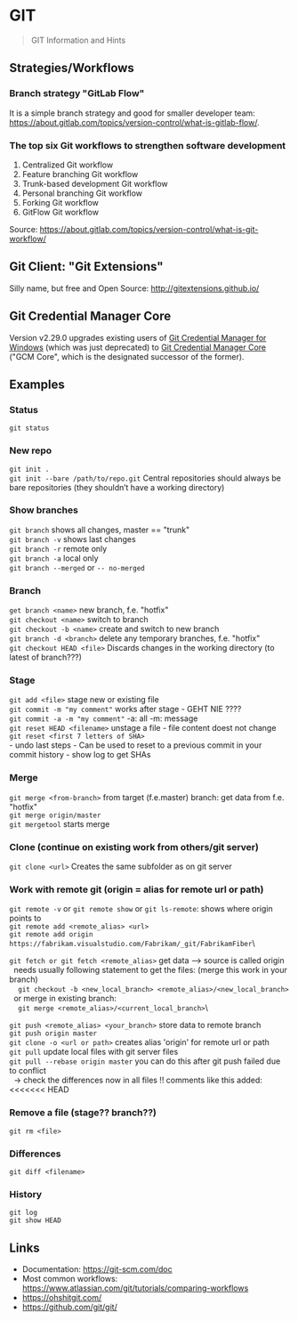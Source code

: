 # GIT

> GIT Information and Hints

## Strategies/Workflows

### Branch strategy "GitLab Flow"

It is a simple branch strategy and good for smaller developer team: <https://about.gitlab.com/topics/version-control/what-is-gitlab-flow/>. 

### The top six Git workflows to strengthen software development

1. Centralized Git workflow
2. Feature branching Git workflow
3. Trunk-based development Git workflow
4. Personal branching Git workflow
5. Forking Git workflow
6. GitFlow Git workflow

Source: <https://about.gitlab.com/topics/version-control/what-is-git-workflow/>

## Git Client: "Git Extensions"

Silly name, but free and Open Source: http://gitextensions.github.io/

## Git Credential Manager Core

Version v2.29.0 upgrades existing users of [Git Credential Manager for Windows](https://github.com/microsoft/Git-Credential-Manager-for-Windows/) (which was just deprecated) to [Git Credential Manager Core](https://github.com/microsoft/Git-Credential-Manager-Core) ("GCM Core", which is the designated successor of the former).

## Examples

### Status

`git status`

### New repo

`git init .`\
`git init --bare /path/to/repo.git`
	Central repositories should always be bare repositories (they shouldn’t have a working directory)

### Show branches

`git branch`     shows all changes, master == "trunk"\
`git branch -v`  shows last changes\
`git branch -r` remote only\
`git branch -a` local only\
`git branch --merged` or `-- no-merged`

### Branch

`get branch <name>`  new branch, f.e. "hotfix"\
`git checkout <name>` switch to branch\
`git checkout -b <name>` create and switch to new branch\
`git branch -d <branch>` delete any temporary branches, f.e. "hotfix"\
`git checkout HEAD <file>` Discards changes in the working directory (to latest of branch???)

### Stage

`git add <file>`   stage new or existing file\
`git commit -m "my comment"` works after stage - GEHT NIE ????\
`git commit -a -m "my comment"` -a: all -m: message\
`git reset HEAD <filename>` unstage a file - file content doest not change\
`git reset <first 7 letters of SHA>`\
	- undo last steps
	- Can be used to reset to a previous commit in your commit history
	- show log to get SHAs

### Merge

`git merge <from-branch>` from target (f.e.master) branch: get data from <from-branch> f.e. "hotfix"\
`git merge origin/master`\
`git mergetool` starts merge

### Clone (continue on existing work from others/git server)

`git clone <url>`	Creates the same subfolder as on git server

### Work with remote git (origin = alias for remote url or path)

`git remote -v` or `git remote show` or `git ls-remote`: shows where origin points to\
`git remote add <remote_alias> <url>`\
`git remote add origin https://fabrikam.visualstudio.com/Fabrikam/_git/FabrikamFiber`\

`git fetch or git fetch <remote_alias>` get data --> source is called origin\
  needs usually following statement to get the files: (merge this work in your branch)\
    `git checkout -b <new_local_branch> <remote_alias>/<new_local_branch>`\
  or merge in existing branch:\
    `git merge <remote_alias>/<current_local_branch>`\
    
`git push <remote_alias> <your_branch>` store data to remote branch\
`git push origin master`\
`git clone -o <url or path>` creates alias 'origin' for remote url or path\
`git pull` update local files with git server files\
`git pull --rebase origin master` you can do this after git push failed due to conflict\
  -> check the differences now in all files !! comments like this added: <<<<<<< HEAD
	
### Remove a file (stage?? branch??)

`git rm <file>`

### Differences

`git diff <filename>`

### History

`git log`\
`git show HEAD`

## Links

- Documentation: https://git-scm.com/doc
- Most common workflows: https://www.atlassian.com/git/tutorials/comparing-workflows 
- https://ohshitgit.com/
- https://github.com/git/git/
